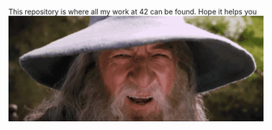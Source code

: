This repository is where all my work at 42 can be found. Hope it helps you
![Gandalf](https://github.com/Edoulazone/Cursus-42/blob/master/gandalf.gif)
